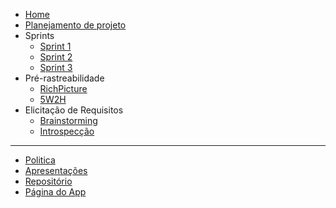 <!-- docs/_sidebar.md -->
* [Home](/README)
* [Planejamento de projeto](/pages/planning/planning)
* Sprints
  * [Sprint 1](/pages/planning/sprints/sprint1)
  * [Sprint 2](/pages/planning/sprints/sprint2)
  * [Sprint 3](/pages/planning/sprints/sprint3)
* Pré-rastreabilidade
  * [RichPicture](/pages/preTraceability/RichPicture)
  * [5W2H](/pages/preTraceability/5w2h)
* Elicitação de Requisitos
  * [Brainstorming](/pages/elicitations/brainstorming)
  * [Introspecção](/pages/elicitations/introspection)

---

* [Politica](/pages/policy/policy)
* [Apresentações](./pages/presentations/presentations)
* [Repositório](https://github.com/Requisitos-de-Software/2020.1-Mia-Ajuda)
* [Página do App](https://miaajuda.netlify.app/)
